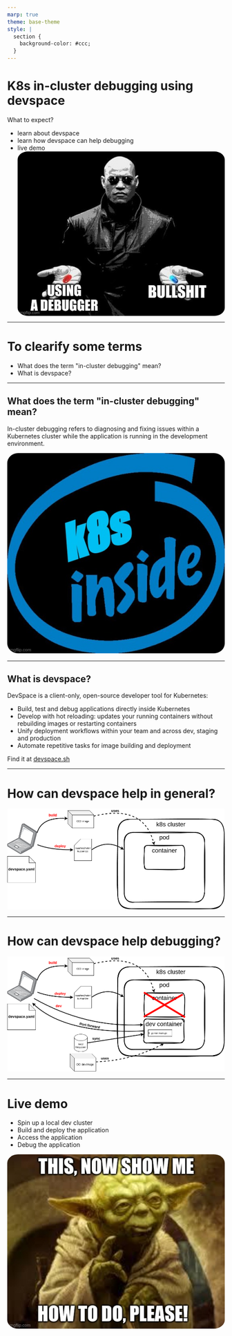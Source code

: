 ```yaml
---
marp: true
theme: base-theme
style: |
  section {
    background-color: #ccc;
  }
---
```

<style>
img[alt~="center"] {
  display: block;
  margin: 0 auto;
}
img[alt~="rounded"] {
  border-radius: 5%;
}
</style>

# K8s in-cluster debugging using devspace

What to expect?

- learn about devspace
- learn how devspace can help debugging
- live demo
![w:400 center rounded](gfx/bullshit.jpg)

---

# To clearify some terms

* What does the term "in-cluster debugging" mean?
* What is devspace?

---

## What does the term "in-cluster debugging" mean? 

In-cluster debugging refers to diagnosing and fixing issues within a Kubernetes cluster while the application is running in the development environment.

![w:100 rounded](gfx/k8sinside.jpg)

---

## What is devspace?

DevSpace is a client-only, open-source developer tool for Kubernetes:

- Build, test and debug applications directly inside Kubernetes
- Develop with hot reloading: updates your running containers without rebuilding images or restarting containers
- Unify deployment workflows within your team and across dev, staging and production
- Automate repetitive tasks for image building and deployment

Find it at [devspace.sh](https://devspace.sh/)

---

# How can devspace help in general?

![](gfx/overview-stage1.png)

---

# How can devspace help debugging?

![](gfx/overview-stage2.png)

---

# Live demo

- Spin up a local dev cluster
- Build and deploy the application
- Access the application
- Debug the application

![w:400 center rounded](gfx/yoda.jpg)